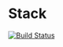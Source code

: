 # Stack

[![Build Status](https://travis-ci.org/A-Kod/Stack.svg?branch=master)](https://travis-ci.org/A-Kod/Stack)
